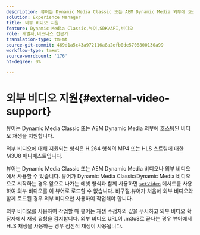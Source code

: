 ```yaml
---
description: 뷰어는 Dynamic Media Classic 또는 AEM Dynamic Media 외부에 호스팅된 비디오 재생을 지원합니다.
solution: Experience Manager
title: 외부 비디오 지원
feature: Dynamic Media Classic,뷰어,SDK/API,비디오
role: 개발자,비즈니스 전문가
translation-type: tm+mt
source-git-commit: 469d1a5c43a972116a8a2efb0de5708800130a99
workflow-type: tm+mt
source-wordcount: '176'
ht-degree: 0%

---
```



# 외부 비디오 지원{#external-video-support}

뷰어는 Dynamic Media Classic 또는 AEM Dynamic Media 외부에 호스팅된 비디오 재생을 지원합니다.

외부 비디오에 대해 지원되는 형식은 H.264 형식의 MP4 또는 HLS 스트림에 대한 M3U8 매니페스트입니다.

뷰어는 Dynamic Media Classic 또는 AEM Dynamic Media 비디오나 외부 비디오에서 사용할 수 있습니다. 뷰어가 Dynamic Media Classic/Dynamic Media 비디오으로 시작하는 경우 앞으로 나가는 에셋 형식과 함께 사용하면 [ `setVideo`](../../c-html5-s7-aem-asset-viewers/c-html5-video-reference/c-html5-video-viewer-20-javascriptapiref/r-html5-video-viewer-20-javascriptapiref-setvideo.md#reference-85d3422d6ce64a36ac74827120b5a17c) 메서드를 사용하여 외부 비디오를 이 뷰어로 로드할 수 없습니다. 비구절.뷰어가 처음에 외부 비디오와 함께 로드된 경우 외부 비디오만 사용하여 작업해야 합니다.

외부 비디오를 사용하여 작업할 때 뷰어는 재생 수정자의 값을 무시하고 외부 비디오 확장자에서 재생 유형을 감지합니다. 외부 비디오 URL이 .m3u8로 끝나는 경우 뷰어에서 HLS 재생을 사용하는 경우 점진적 재생이 사용됩니다.
